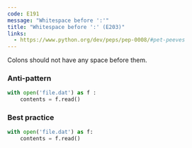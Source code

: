 ```yaml
---
code: E191
message: "Whitespace before ':'"
title: "Whitespace before ':' (E203)"
links:
  - https://www.python.org/dev/peps/pep-0008/#pet-peeves
---
```


Colons should not have any space before them.

### Anti-pattern

```python
with open('file.dat') as f :
    contents = f.read()
```

### Best practice

```python
with open('file.dat') as f:
    contents = f.read()
```
